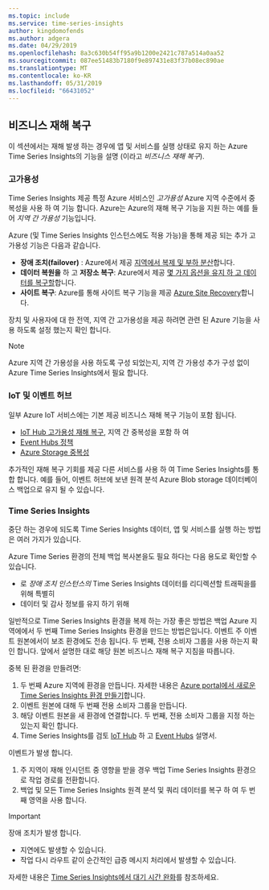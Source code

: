 ```yaml
---
ms.topic: include
ms.service: time-series-insights
author: kingdomofends
ms.author: adgera
ms.date: 04/29/2019
ms.openlocfilehash: 8a3c630b54ff95a9b1200e2421c787a514a0aa52
ms.sourcegitcommit: 087ee51483b7180f9e897431e83f37b08ec890ae
ms.translationtype: MT
ms.contentlocale: ko-KR
ms.lasthandoff: 05/31/2019
ms.locfileid: "66431052"
---
```

## <a name="business-disaster-recovery"></a>비즈니스 재해 복구

이 섹션에서는 재해 발생 하는 경우에 앱 및 서비스를 실행 상태로 유지 하는 Azure Time Series Insights의 기능을 설명 (이라고 *비즈니스 재해 복구*).

### <a name="high-availability"></a>고가용성

Time Series Insights 제공 특정 Azure 서비스인 *고가용성* Azure 지역 수준에서 중복성을 사용 하 여 기능 합니다. Azure는 Azure의 재해 복구 기능을 지원 하는 예를 들어 *지역 간 가용성* 기능입니다.

Azure (및 Time Series Insights 인스턴스에도 적용 가능)을 통해 제공 되는 추가 고가용성 기능은 다음과 같습니다.

- **장애 조치(failover)** : Azure에서 제공 [지역에서 복제 및 부하 분산](https://docs.microsoft.com/azure/architecture/resiliency/recovery-loss-azure-region)합니다.
- **데이터 복원을** 하 고 **저장소 복구**: Azure에서 제공 [몇 가지 옵션을 유지 하 고 데이터를 복구할](https://docs.microsoft.com/azure/architecture/resiliency/recovery-data-corruption)합니다.
- **사이트 복구**: Azure를 통해 사이트 복구 기능을 제공 [Azure Site Recovery](https://docs.microsoft.com/azure/site-recovery/)합니다.

장치 및 사용자에 대 한 전역, 지역 간 고가용성을 제공 하려면 관련 된 Azure 기능을 사용 하도록 설정 했는지 확인 합니다.

> [!NOTE]
> Azure 지역 간 가용성을 사용 하도록 구성 되었는지, 지역 간 가용성 추가 구성 없이 Azure Time Series Insights에서 필요 합니다.

### <a name="iot-and-event-hubs"></a>IoT 및 이벤트 허브

일부 Azure IoT 서비스에는 기본 제공 비즈니스 재해 복구 기능이 포함 됩니다.

- [IoT Hub 고가용성 재해 복구](https://docs.microsoft.com/azure/iot-hub/iot-hub-ha-dr), 지역 간 중복성을 포함 하 여
- [Event Hubs 정책](https://docs.microsoft.com/azure/event-hubs/event-hubs-geo-dr)
- [Azure Storage 중복성](https://docs.microsoft.com/azure/storage/common/storage-redundancy)

추가적인 재해 복구 기회를 제공 다른 서비스를 사용 하 여 Time Series Insights를 통합 합니다. 예를 들어, 이벤트 허브에 보낸 원격 분석 Azure Blob storage 데이터베이스 백업으로 유지 될 수 있습니다.

### <a name="time-series-insights"></a>Time Series Insights

중단 하는 경우에 되도록 Time Series Insights 데이터, 앱 및 서비스를 실행 하는 방법은 여러 가지가 있습니다. 

Azure Time Series 환경의 전체 백업 복사본을도 필요 하다는 다음 용도로 확인할 수 있습니다.

- 로 *장애 조치 인스턴스의* Time Series Insights 데이터를 리디렉션할 트래픽을를 위해 특별히
- 데이터 및 감사 정보를 유지 하기 위해

일반적으로 Time Series Insights 환경을 복제 하는 가장 좋은 방법은 백업 Azure 지역에에서 두 번째 Time Series Insights 환경을 만드는 방법은입니다. 이벤트 주 이벤트 원본에서이 보조 환경에도 전송 됩니다. 두 번째, 전용 소비자 그룹을 사용 하는지 확인 합니다. 앞에서 설명한 대로 해당 원본 비즈니스 재해 복구 지침을 따릅니다.

중복 된 환경을 만들려면:

1. 두 번째 Azure 지역에 환경을 만듭니다. 자세한 내용은 [Azure portal에서 새로운 Time Series Insights 환경 만들기](https://docs.microsoft.com/azure/time-series-insights/time-series-insights-get-started)합니다.
1. 이벤트 원본에 대해 두 번째 전용 소비자 그룹을 만듭니다.
1. 해당 이벤트 원본을 새 환경에 연결합니다. 두 번째, 전용 소비자 그룹을 지정 하는 있는지 확인 합니다.
1. Time Series Insights를 검토 [IoT Hub](https://docs.microsoft.com/azure/time-series-insights/time-series-insights-how-to-add-an-event-source-iothub) 하 고 [Event Hubs](https://docs.microsoft.com/azure/time-series-insights/time-series-insights-data-access) 설명서.

이벤트가 발생 합니다.

1. 주 지역이 재해 인시던트 중 영향을 받을 경우 백업 Time Series Insights 환경으로 작업 경로를 전환합니다.
1. 백업 및 모든 Time Series Insights 원격 분석 및 쿼리 데이터를 복구 하 여 두 번째 영역을 사용 합니다.

> [!IMPORTANT]
> 장애 조치가 발생 합니다.
> 
> * 지연에도 발생할 수 있습니다.
> * 작업 다시 라우트 같이 순간적인 급증 메시지 처리에서 발생할 수 있습니다.
> 
> 자세한 내용은 [Time Series Insights에서 대기 시간 완화](https://docs.microsoft.com/azure/time-series-insights/time-series-insights-environment-mitigate-latency)를 참조하세요.

